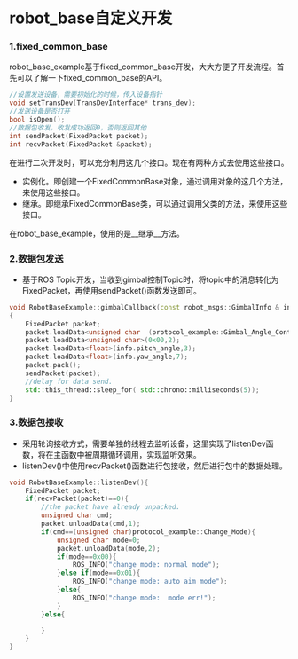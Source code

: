 # robot_base自定义开发

### 1.fixed_common_base

robot_base_example基于fixed_common_base开发，大大方便了开发流程。首先可以了解一下fixed_common_base的API。

```c++
//设置发送设备，需要初始化的时候，传入设备指针
void setTransDev(TransDevInterface* trans_dev);
//发送设备是否打开
bool isOpen();
//数据包收发，收发成功返回0，否则返回其他
int sendPacket(FixedPacket packet);
int recvPacket(FixedPacket &packet);
```

在进行二次开发时，可以充分利用这几个接口。现在有两种方式去使用这些接口。

* 实例化。即创建一个FixedCommonBase对象，通过调用对象的这几个方法，来使用这些接口。
* 继承。即继承FixedCommonBase类，可以通过调用父类的方法，来使用这些接口。

在robot_base_example，使用的是__继承__方法。

### 2.数据包发送

* 基于ROS Topic开发，当收到gimbal控制Topic时，将topic中的消息转化为FixedPacket，再使用sendPacket()函数发送即可。

```c++
void RobotBaseExample::gimbalCallback(const robot_msgs::GimbalInfo & info)
{
    FixedPacket packet;
    packet.loadData<unsigned char  (protocol_example::Gimbal_Angle_Control,1);
    packet.loadData<unsigned char>(0x00,2);
    packet.loadData<float>(info.pitch_angle,3);
    packet.loadData<float>(info.yaw_angle,7);
    packet.pack();
    sendPacket(packet);
    //delay for data send.
    std::this_thread::sleep_for( std::chrono::milliseconds(5));
}
```

### 3.数据包接收

* 采用轮询接收方式，需要单独的线程去监听设备，这里实现了listenDev函数，将在主函数中被周期循环调用，实现监听效果。
* listenDev()中使用recvPacket()函数进行包接收，然后进行包中的数据处理。

```c++
void RobotBaseExample::listenDev(){
    FixedPacket packet;
    if(recvPacket(packet)==0){
        //the packet have already unpacked.
        unsigned char cmd;
        packet.unloadData(cmd,1);
        if(cmd==(unsigned char)protocol_example::Change_Mode){
            unsigned char mode=0;
            packet.unloadData(mode,2);
            if(mode==0x00){
                ROS_INFO("change mode: normal mode");
            }else if(mode==0x01){
                ROS_INFO("change mode: auto aim mode");
            }else{
                ROS_INFO("change mode:  mode err!");
            }
        }else{

        }
    }
}
```

